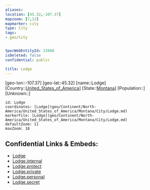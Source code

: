 ```yaml
---
aliases: 
location: [45.32,-107.37]
mapzoom: [7,12] 
mapmarker: city 
type: City
tags:
- geo/City


SpocWebEntityId: 32068
isDeleted: false
confidential: public

title: Lodge
---
```

[geo-lon::-107.37]
[geo-lat::45.32]
[name::Lodge]
[Country::[United_States_of_America](geo/Continent/North-America/United_States_of_America.md)]
[State::[Montana](geo/Continent/North-America/United_States_of_America/Montana.md)]
[Population::]
[Unknown::]


```leaflet
id: Lodge
coordinates: [Lodge](geo/Continent/North-America/United_States_of_America/Montana/City/Lodge.md)
markerFile: [Lodge](geo/Continent/North-America/United_States_of_America/Montana/City/Lodge.md)
defaultZoom: 11 
maxZoom: 18
```


## Confidential Links & Embeds: 
- [Lodge](../../../../../../../_public/geo/Continent/North-America/United_States_of_America/Montana/City/Lodge.md) 
- [Lodge.internal](../../../../../../../_internal/geo/Continent/North-America/United_States_of_America/Montana/City/Lodge.internal.md) 
- [Lodge.protect](../../../../../../../_protect/geo/Continent/North-America/United_States_of_America/Montana/City/Lodge.protect.md) 
- [Lodge.private](../../../../../../../_private/geo/Continent/North-America/United_States_of_America/Montana/City/Lodge.private.md) 
- [Lodge.personal](../../../../../../../_personal/geo/Continent/North-America/United_States_of_America/Montana/City/Lodge.personal.md) 
- [Lodge.secret](../../../../../../../_secret/geo/Continent/North-America/United_States_of_America/Montana/City/Lodge.secret.md) 
